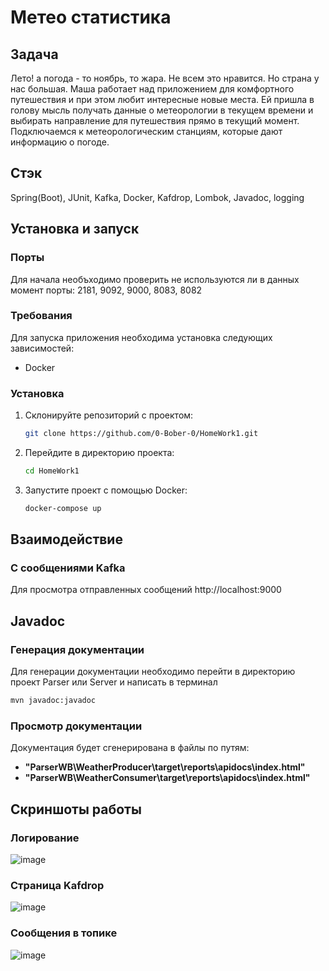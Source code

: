 # Метео статистика

## Задача
Лето! а погода - то ноябрь, то жара. Не всем это нравится. Но страна у нас большая. Маша
работает над приложением для комфортного путешествия и при этом любит интересные новые
места. Ей пришла в голову мысль получать данные о метеорологии в текущем времени и
выбирать направление для путешествия прямо в текущий момент.
Подключаемся к метеорологическим станциям, которые дают информацию о погоде. 

## Стэк
Spring(Boot), JUnit, Kafka, Docker, Kafdrop, Lombok, Javadoc, logging

## Установка и запуск
### Порты
Для начала необъходимо проверить не используются ли в данных момент порты: 2181, 9092, 9000, 8083, 8082
### Требования
Для запуска приложения необходима установка следующих зависимостей:
- Docker 

### Установка
1. Склонируйте репозиторий с проектом:
    ```bash
    git clone https://github.com/0-Bober-0/HomeWork1.git
    ```
2. Перейдите в директорию проекта:
    ```bash
    cd HomeWork1
    ```
3. Запустите проект с помощью Docker:
   ```bash
   docker-compose up
    ```
## Взаимодействие

### С сообщениями Kafka
Для просмотра отправленных сообщений http://localhost:9000

## Javadoc
### Генерация документации
Для генерации документации необходимо перейти в директорию проект Parser или Server и написать в терминал
   ```bash
   mvn javadoc:javadoc  
   ```
### Просмотр документации
Документация будет сгенерирована в файлы по путям: 
- **"ParserWB\WeatherProducer\target\reports\apidocs\index.html"**
- **"ParserWB\WeatherConsumer\target\reports\apidocs\index.html"**

## Скриншоты работы

### Логирование
![image](https://github.com/user-attachments/assets/3f30086f-78c6-4f99-930b-4e937dc8bfa8)

### Страница Kafdrop
![image](https://github.com/user-attachments/assets/41bc8253-f081-4b3e-8651-e8eef58bb800)


### Сообщения в топике

![image](https://github.com/user-attachments/assets/c064d1df-85f2-46aa-b9ba-1f4bff24a893)
